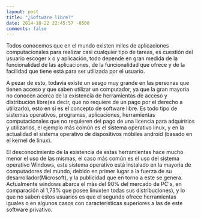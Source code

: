 ```yaml
---
layout: post
title: "¿Software libre?"
date: 2014-10-22 22:45:57 -0500
comments: false
---
```


Todos conocemos que en el mundo existen miles de aplicaciones computacionales para realizar casi cualquier tipo de tareas, es cuestión del usuario escoger x o y aplicación, todo depende en gran medida de la funcionalidad de las aplicaciones, de la funcionalidad que ofrece y de la facilidad que tiene está para ser utilizada por el usuario.

A pezar de esto, todavia existe un sesgo muy grande en las personas que tienen acceso y que saben utilizar un computador, ya que la gran mayoria no conocen acerca de la existencia de herramientas de acceso y distribución libre(es decir, que no requiere de un pago por el derecho a utilizarlo), esto en si es el concepto de software libre. Es todo tipo de sistemas operativos, programas, aplicaciones, herramientas computacionales que no requieren del pago de una licencia para adquirirlos y utilizarlos, el ejemplo más común es el sistema operativo linux, y en la actualidad el sistema operativo de dispositivos móbiles android (basado en el kernel de linux). 

El desconocimiento de la existencia de estas herramientas hace mucho menor el uso de las mismas, el caso más común es el uso del sistema operativo Windows, este sistema operativo está instalado en la mayoria de computadores del mundo, debido en primer lugar a la fuerza de su desarrollador(Microsoft), y la publicidad que en torno a este se genera. Actualmente windows abarca el más del 90% del mercado de PC's, en comparación al 1,73% que posee linux(en todas sus distribuciones), y lo que no saben estos usuarios es que el segundo ofrece herramientas iguales o en algunos casos con características superiores a las de este software privativo.


